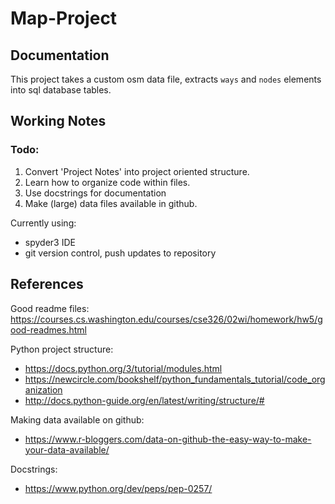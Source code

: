 # Map-Project

## Documentation 
This project takes a custom osm data file, extracts `ways` and `nodes` elements into sql database tables.  


## Working Notes 
### Todo: 


1. Convert 'Project Notes' into project oriented structure.  
1. Learn how to organize code within files. 
1. Use docstrings for documentation 
1. Make (large) data files available in github.  

Currently using: 
* spyder3 IDE 
* git version control, push updates to repository  


## References

Good readme files: 
https://courses.cs.washington.edu/courses/cse326/02wi/homework/hw5/good-readmes.html

Python project structure: 
* https://docs.python.org/3/tutorial/modules.html 
* https://newcircle.com/bookshelf/python_fundamentals_tutorial/code_organization
* http://docs.python-guide.org/en/latest/writing/structure/#

Making data available on github: 
* https://www.r-bloggers.com/data-on-github-the-easy-way-to-make-your-data-available/

Docstrings: 
* https://www.python.org/dev/peps/pep-0257/ 

